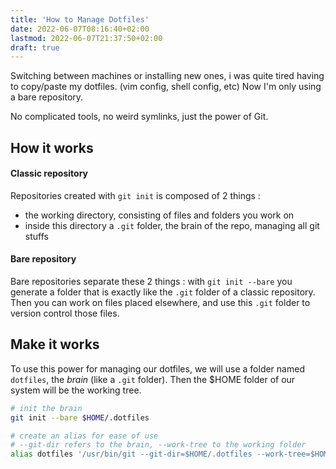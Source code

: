 ```yaml
---
title: 'How to Manage Dotfiles'
date: 2022-06-07T08:16:40+02:00
lastmod: 2022-06-07T21:37:50+02:00
draft: true
---
```


Switching between machines or installing new ones, i was quite tired having to copy/paste my dotfiles. (vim config, shell config, etc)
Now I'm only using a bare repository.

No complicated tools, no weird symlinks, just the power of Git.

## How it works

#### Classic repository

Repositories created with `git init` is composed of 2 things :

- the working directory, consisting of files and folders you work on
- inside this directory a `.git` folder, the brain of the repo, managing all git stuffs

#### Bare repository

Bare repositories separate these 2 things :
with `git init --bare` you generate a folder that is exactly like the `.git` folder of a classic repository. Then you can work on files placed elsewhere, and use this `.git` folder to version control those files.

## Make it works

To use this power for managing our dotfiles, we will use a folder named `dotfiles`, the _brain_ (like a `.git` folder). Then the $HOME folder of our system will be the working tree.

```bash
# init the brain
git init --bare $HOME/.dotfiles

# create an alias for ease of use
# --git-dir refers to the brain, --work-tree to the working folder
alias dotfiles '/usr/bin/git --git-dir=$HOME/.dotfiles --work-tree=$HOME'
```

[atlassian]: https://www.atlassian.com/git/tutorials/dotfiles
[what-is-bare]: https://www.saintsjd.com/2011/01/what-is-a-bare-git-repository/
